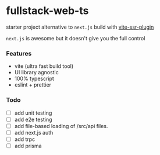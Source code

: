 # fullstack-web-ts

starter project alternative to `next.js` build with [vite-ssr-plugin](https://vite-plugin-ssr.com/)


`next.js` is awesome but it doesn't give you the full control

### Features
 - vite (ultra fast build tool)
 - UI library agnostic
 - 100% typescript
 - eslint + prettier


### Todo
 - [ ] add unit testing
 - [ ] add e2e testing
 - [ ] add file-based loading of /src/api files.
 - [ ] add next.js auth
 - [ ] add trpc 
 - [ ] add prisma